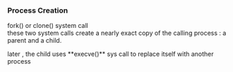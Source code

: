 ### Process Creation 
<p>fork() or clone() system call <br>
  these two system calls create a nearly exact copy of the calling process : a parent and a child. </p>
  later , the  child uses **execve()** sys call to replace itself with another process
  
